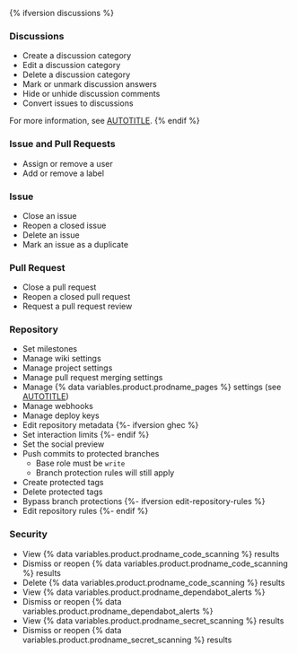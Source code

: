 {% ifversion discussions %}

### Discussions

* Create a discussion category
* Edit a discussion category
* Delete a discussion category
* Mark or unmark discussion answers
* Hide or unhide discussion comments
* Convert issues to discussions

For more information, see [AUTOTITLE](/discussions).
{% endif %}

### Issue and Pull Requests

* Assign or remove a user
* Add or remove a label

### Issue

* Close an issue
* Reopen a closed issue
* Delete an issue
* Mark an issue as a duplicate

### Pull Request

* Close a pull request
* Reopen a closed pull request
* Request a pull request review

### Repository

* Set milestones
* Manage wiki settings
* Manage project settings
* Manage pull request merging settings
* Manage {% data variables.product.prodname_pages %} settings (see [AUTOTITLE](/pages/getting-started-with-github-pages/configuring-a-publishing-source-for-your-github-pages-site))
* Manage webhooks
* Manage deploy keys
* Edit repository metadata
{%- ifversion ghec %}
* Set interaction limits
{%- endif %}
* Set the social preview
* Push commits to protected branches
  * Base role must be `write`
  * Branch protection rules will still apply
* Create protected tags
* Delete protected tags
* Bypass branch protections
{%- ifversion edit-repository-rules %}
* Edit repository rules
{%- endif %}

### Security

* View {% data variables.product.prodname_code_scanning %} results
* Dismiss or reopen {% data variables.product.prodname_code_scanning %} results
* Delete {% data variables.product.prodname_code_scanning %} results
* View {% data variables.product.prodname_dependabot_alerts %}
* Dismiss or reopen {% data variables.product.prodname_dependabot_alerts %}
* View {% data variables.product.prodname_secret_scanning %} results
* Dismiss or reopen {% data variables.product.prodname_secret_scanning %} results
